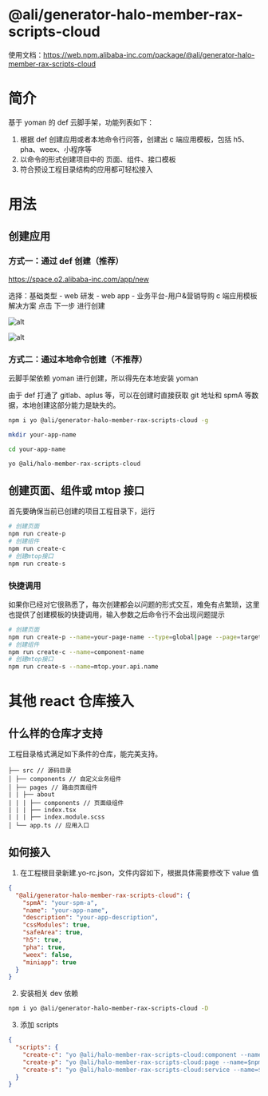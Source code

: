 # @ali/generator-halo-member-rax-scripts-cloud

使用文档：https://web.npm.alibaba-inc.com/package/@ali/generator-halo-member-rax-scripts-cloud

# 简介

基于 yoman 的 def 云脚手架，功能列表如下：

1. 根据 def 创建应用或者本地命令行问答，创建出 c 端应用模板，包括 h5、pha、weex、小程序等
2. 以命令的形式创建项目中的 页面、组件、接口模板
3. 符合预设工程目录结构的应用都可轻松接入

# 用法

## 创建应用

### 方式一：通过 def 创建（推荐）

https://space.o2.alibaba-inc.com/app/new

选择：基础类型 - web 研发 - web app - 业务平台-用户&营销导购 c 端应用模板解决方案
点击 下一步 进行创建

![alt](https://img.alicdn.com/imgextra/i3/O1CN01lqYa0g1nkfpbtj3WN_!!6000000005128-2-tps-1786-938.png)

![alt](https://gw.alicdn.com/imgextra/i3/O1CN01q40g4e1ZOmHAzprjW_!!6000000003185-2-tps-2202-1246.png)

### 方式二：通过本地命令创建（不推荐）

云脚手架依赖 yoman 进行创建，所以得先在本地安装 yoman

由于 def 打通了 gitlab、aplus 等，可以在创建时直接获取 git 地址和 spmA 等数据，本地创建这部分能力是缺失的。

```bash
npm i yo @ali/generator-halo-member-rax-scripts-cloud -g

```

```bash
mkdir your-app-name

cd your-app-name

yo @ali/halo-member-rax-scripts-cloud
```

## 创建页面、组件或 mtop 接口

首先要确保当前已创建的项目工程目录下，运行

```bash
# 创建页面
npm run create-p
# 创建组件
npm run create-c
# 创建mtop接口
npm run create-s
```

### 快捷调用

如果你已经对它很熟悉了，每次创建都会以问题的形式交互，难免有点繁琐，这里也提供了创建模板的快捷调用，输入参数之后命令行不会出现问题提示

```bash
# 创建页面
npm run create-p --name=your-page-name --type=global|page --page=target-page-name
# 创建组件
npm run create-c --name=component-name
# 创建mtop接口
npm run create-s --name=mtop.your.api.name
```

# 其他 react 仓库接入

## 什么样的仓库才支持

工程目录格式满足如下条件的仓库，能完美支持。

```
├── src // 源码目录
│ ├── components // 自定义业务组件
│ ├── pages // 路由页面组件
| | ├── about
| | | ├── components // 页面级组件
| | | ├── index.tsx
| | | ├── index.module.scss
│ └── app.ts // 应用入口

```

## 如何接入

1. 在工程根目录新建.yo-rc.json，文件内容如下，根据具体需要修改下 value 值

```json
{
  "@ali/generator-halo-member-rax-scripts-cloud": {
    "spmA": "your-spm-a",
    "name": "your-app-name",
    "description": "your-app-description",
    "cssModules": true,
    "safeArea": true,
    "h5": true,
    "pha": true,
    "weex": false,
    "miniapp": true
  }
}
```

2. 安装相关 dev 依赖

```bash
npm i yo @ali/generator-halo-member-rax-scripts-cloud -D
```

3. 添加 scripts

```json
{
  "scripts": {
    "create-c": "yo @ali/halo-member-rax-scripts-cloud:component --name=$npm_config_name --type=$npm_config_type --page=$npm_config_page",
    "create-p": "yo @ali/halo-member-rax-scripts-cloud:page --name=$npm_config_name",
    "create-s": "yo @ali/halo-member-rax-scripts-cloud:service --name=$npm_config_name"
  }
}
```
